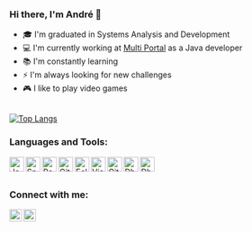 ### Hi there, I'm André 👋

- 🎓 I'm graduated in Systems Analysis and Development
-	💻 I'm currently working at [Multi Portal](https://www.mportal.com.br) as a Java developer
- 📚 I'm constantly learning
- ⚡ I'm always looking for new challenges
- 🎮 I like to play video games
<br><br>

[![Top Langs](https://github-readme-stats.vercel.app/api/top-langs/?username=andre-aps&theme=react&layout=compact)](https://github.com/anuraghazra/github-readme-stats)

### Languages and Tools:

[<img align="left" alt="Java" width="26px" src="https://cdn.icon-icons.com/icons2/2415/PNG/128/java_original_logo_icon_146458.png" />][java]
[<img align="left" alt="Spring" width="26px" src="https://www.clipartmax.com/png/small/30-300342_spring-data-team-spring-framework-icon.png" />][spring]
[<img align="left" alt="PostgreSQL" width="26px" src="https://img.icons8.com/color/2x/postgreesql.png" />][postgree]
[<img align="left" alt="Git" width="26px" src="https://cdn3.iconfinder.com/data/icons/social-media-2169/24/social_media_social_media_logo_git-128.png" />][git]
[<img align="left" alt="Eclipse IDE" width="26px" src="https://cdn.icon-icons.com/icons2/1381/PNG/128/eclipse_94656.png" />][eclipse]
[<img align="left" alt="Visual Studio Code" width="26px" src="https://img.icons8.com/color/72/visual-studio-code-2019.png" />][vscode]
[<img align="left" alt="Git Kraken" width="26px" src="https://icons.iconarchive.com/icons/papirus-team/papirus-apps/256/gitkraken-icon.png" />][gitkraken]
[<img align="left" alt="Dbeaver" width="26px" src="https://git-fork.com/images/logo.png" />][fork]
[<img align="left" alt="Dbeaver" width="26px" src="https://icons.iconarchive.com/icons/papirus-team/papirus-apps/128/dbeaver-icon.png" />][dbeaver]
<br><br>

### Connect with me:

[<img align="left" alt="Linkedin" width="22px" src="https://cdn.icon-icons.com/icons2/2037/PNG/128/in_linked_linkedin_media_social_icon_124259.png" />][linkedin]

[<img align="left" alt="Twitter" width="22px" src="https://cdn2.iconfinder.com/data/icons/social-media-2285/512/1_Twitter3_colored_svg-256.png" />][twitter]

[linkedin]: https://www.linkedin.com/in/andre-aps/
[twitter]: https://twitter.com/andre_apss
[java]: https://www.oracle.com/br/java/technologies/
[spring]: https://spring.io/
[postgree]:https://www.postgresql.org/
[git]: https://git-scm.com/
[eclipse]: https://www.eclipse.org/downloads/
[vscode]: https://code.visualstudio.com/
[gitkraken]: https://www.gitkraken.com/
[dbeaver]: https://dbeaver.io/
[fork]: https://git-fork.com/
